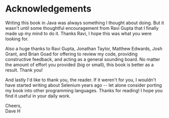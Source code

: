 # Acknowledgements

Writing this book in Java was always something I thought about doing. But it wasn't until some thoughtful encouragement from Ravi Gupta that I finally made up my mind to do it. Thanks Ravi, I hope this was what you were looking for.

Also a huge thanks to Ravi Gupta, Jonathan Taylor, Matthew Edwards, Josh Grant, and Brian Goad for offering to review my code, providing constructive feedback, and acting as a general sounding board. No matter the amount of effort you provided (big or small), this book is better as a result. Thank you!

And lastly I'd like to thank you, the reader. If it weren't for you, I wouldn't have started writing about Selenium years ago -- let alone consider porting my book into other programming languages. Thanks for reading! I hope you find it useful in your daily work.


Cheers,  
Dave H
